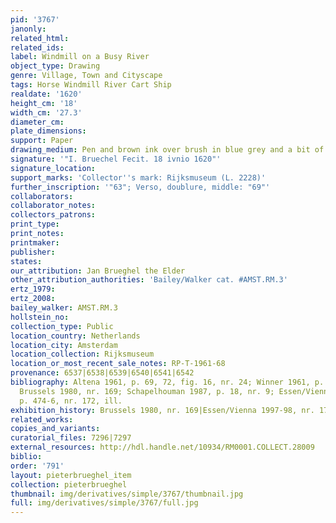 ```yaml
---
pid: '3767'
janonly: 
related_html: 
related_ids: 
label: Windmill on a Busy River
object_type: Drawing
genre: Village, Town and Cityscape
tags: Horse Windmill River Cart Ship
realdate: '1620'
height_cm: '18'
width_cm: '27.3'
diameter_cm: 
plate_dimensions: 
support: Paper
drawing_medium: Pen and brown ink over brush in blue grey and a bit of blue
signature: '"I. Bruechel Fecit. 18 ivnio 1620"'
signature_location: 
support_marks: 'Collector''s mark: Rijksmuseum (L. 2228)'
further_inscription: '"63"; Verso, doublure, middle: "69"'
collaborators: 
collaborator_notes: 
collectors_patrons: 
print_type: 
print_notes: 
printmaker: 
publisher: 
states: 
our_attribution: Jan Brueghel the Elder
other_attribution_authorities: 'Bailey/Walker cat. #AMST.RM.3'
ertz_1979: 
ertz_2008: 
bailey_walker: AMST.RM.3
hollstein_no: 
collection_type: Public
location_country: Netherlands
location_city: Amsterdam
location_collection: Rijksmuseum
location_or_most_recent_sale_notes: RP-T-1961-68
provenance: 6537|6538|6539|6540|6541|6542
bibliography: Altena 1961, p. 69, 72, fig. 16, nr. 24; Winner 1961, p. 240, note 113;
  Brussels 1980, nr. 169; Schapelhouman 1987, p. 18, nr. 9; Essen/Vienna 1997-98,
  p. 474-6, nr. 172, ill.
exhibition_history: Brussels 1980, nr. 169|Essen/Vienna 1997-98, nr. 172
related_works: 
copies_and_variants: 
curatorial_files: 7296|7297
external_resources: http://hdl.handle.net/10934/RM0001.COLLECT.28009
biblio: 
order: '791'
layout: pieterbrueghel_item
collection: pieterbrueghel
thumbnail: img/derivatives/simple/3767/thumbnail.jpg
full: img/derivatives/simple/3767/full.jpg
---
```

